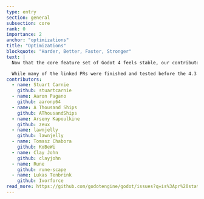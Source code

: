 ```yaml
---
type: entry
section: general
subsection: core
rank: 0
importance: 2
anchor: "optimizations"
title: "Optimizations"
blockquote: "Harder, Better, Faster, Stronger"
text: |
  Now that the core feature set of Godot 4 feels stable, our contributors have shifted their efforts towards optimizing them across the board.

  While many of the linked PRs were finished and tested before the 4.3 release, they did not make the merge deadline, resulting in a big batch for you to enjoy now.
contributors:
  - name: Stuart Carnie
    github: stuartcarnie
  - name: Aaron Pagano
    github: aaronp64
  - name: A Thousand Ships
    github: AThousandShips
  - name: Arseny Kapoulkine
    github: zeux
  - name: lawnjelly
    github: lawnjelly
  - name: Tomasz Chabora
    github: KoBeWi
  - name: Clay John
    github: clayjohn
  - name: Rune
    github: rune-scape
  - name: Lukas Tenbrink
    github: Ivorforce
read_more: https://github.com/godotengine/godot/issues?q=is%3Apr%20state%3Amerged%2094558%2094353%2092555%20%2092550%20%2092546%2093727%2092734%2095704%2094241%2092213%2092575%2092581%20102132%20101493%20101033%20100294%20100477%20100041%20100015%20
---
```

